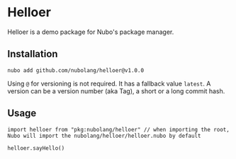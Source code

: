 # Helloer

Helloer is a demo package for Nubo's package manager.

## Installation

```
nubo add github.com/nubolang/helloer@v1.0.0
```

Using `@` for versioning is not required. It has a fallback value `latest`. A version can be a version number (aka Tag), a short or a long commit hash.

## Usage

```nubo
import helloer from "pkg:nubolang/helloer" // when importing the root, Nubo will import the nubolang/helloer/helloer.nubo by default

helloer.sayHello()
```
